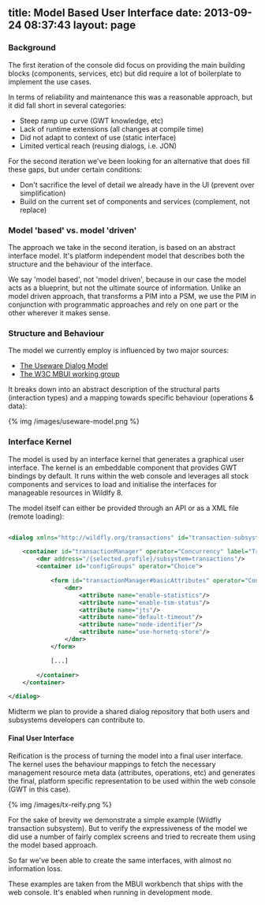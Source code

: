 title: Model Based User Interface
date: 2013-09-24 08:37:43
layout: page
---

### Background

The first iteration of the console did focus on providing the main building blocks (components, services, etc)
but did require a lot of boilerplate to implement the use cases.

In terms of reliability and maintenance this was a reasonable approach, but it did fall short in several categories:

- Steep ramp up curve (GWT knowledge, etc)
- Lack of runtime extensions (all changes at compile time)
- Did not adapt to context of use (static interface)
- Limited vertical reach (reusing dialogs, i.e. JON)

For the second iteration we've been looking for an alternative that does fill these gaps, but under certain conditions:

- Don't sacrifice the level of detail we already have in the UI (prevent over simplification)
- Build on the current set of components and services (complement, not replace)

### Model 'based' vs. model 'driven'

The approach we take in the second iteration, is based on an abstract interface model. It's platform independent model
that describes both the structure and the behaviour of the interface.

We say 'model based', not 'model driven', because in our case the model acts as a blueprint, but not the ultimate source of information.
Unlike an model driven approach, that transforms a PIM into a PSM, we use the PIM in conjunction with programmatic approaches and rely on
one part or the other wherever it makes sense.

### Structure and Behaviour

The model we currently employ is influenced by two major sources:

- [The Useware Dialog Model](http://www.w3.org/wiki/images/8/80/Useware_Dialog_Modeling_%28useDM%29_Language_.pdf)
- [The W3C MBUI working group](http://www.w3.org/2011/01/mbui-wg-charter)

It breaks down into an abstract description of the structural parts (interaction types) and a mapping towards specific
behaviour (operations & data):

{% img  /images/useware-model.png %}

### Interface Kernel

The model is used by an interface kernel that generates a graphical user interface.
The kernel is an embeddable component that provides GWT bindings by default. It runs within the web console and
leverages all stock components and services to load and initialise the interfaces
for manageable resources in Wildlfy 8.

The model itself can either be provided through an API or as a XML file (remote loading):

``` xml

<dialog xmlns="http://wildfly.org/transactions" id="transaction-subsystem">

    <container id="transactionManager" operator="Concurrency" label="TransactionManager">
        <dmr address="/{selected.profile}/subsystem=transactions"/>
        <container id="configGroups" operator="Choice">

            <form id="transactionManager#basicAttributes" operator="Concurrency" label="Attributes">
                <dmr>
                    <attribute name="enable-statistics"/>
                    <attribute name="enable-tsm-status"/>
                    <attribute name="jts"/>
                    <attribute name="default-timeout"/>
                    <attribute name="node-identifier"/>
                    <attribute name="use-hornetq-store"/>
                </dmr>
            </form>

            [...]

        </container>
    </container>

</dialog>

```
<div class="alert alert-info">
Midterm we plan to provide a shared dialog repository that both users and subsystems developers can contribute to.
</div>

#### Final User Interface

Reification is the process of turning the model into a final user interface.
The kernel uses the behaviour mappings to fetch the necessary management resource meta data (attributes, operations, etc)
and generates the final, platform specific representation to be used within the web console (GWT in this case).

{% img  /images/tx-reify.png %}

<p/>
For the sake of brevity we demonstrate a simple example (Wildfly transaction subsystem).
But to verify the expressiveness of the model we did use a number of fairly complex screens
and tried to recreate them using the model based approach.

So far we've been able to create the same interfaces, with almost no information loss.

<div class="alert alert-info">
These examples are taken from the MBUI workbench that ships with the web console. It's enabled when running in development mode.
</div>
